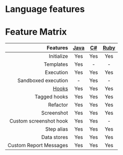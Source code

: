 # Language features

# Feature Matrix

| Features               | [Java][1] | [C#][2] | [Ruby][3] |
|-----------------------:|:---------:|:-------:|:---------:|
| Initialize             | Yes       | Yes     | Yes       |
| Templates              | Yes       | -       | -         |
| Execution              | Yes       | Yes     | Yes       |
| Sandboxed execution    | -         | Yes     | -         |
| [Hooks](execution_hooks)                  | Yes       | Yes     | Yes       |
| Tagged hooks           | Yes       | Yes     | Yes       |
| Refactor               | Yes       | Yes     | Yes       |
| Screenshot             | Yes       | Yes     | Yes       |
| Custom screenshot hook | Yes       | Yes     | -         |
| Step alias             | Yes       | Yes     | Yes       |
| Data stores            | Yes       | Yes     | Yes       |
| Custom Report Messages | Yes       | Yes     | Yes       |

[1]: https://github.com/getgauge/gauge-java
[2]: https://github.com/getgauge/gauge-csharp
[3]: https://github.com/getgauge/gauge-ruby
